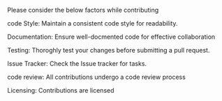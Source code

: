 Please consider the below factors while contributing 

code Style:
Maintain a consistent  code style for readability.

Documentation: 
Ensure well-docmented code for effective collaboration 

Testing:
Thoroghly test your changes before submitting a pull request.

Issue Tracker:
Check the Issue tracker for tasks.

code review:
All contributions undergo a code review process 

Licensing:
Contributions are licensed
